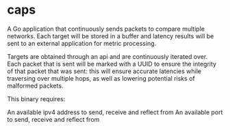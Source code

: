 # caps
A Go application that continuously sends packets to compare multiple networks.  Each target will be stored in a buffer and latency results will be sent to an external application for metric processing.

Targets are obtained through an api and are continuously iterated over.  Each packet that is sent will be marked with a UUID to ensure the integrity of that packet that was sent: this will ensure accurate latencies while traversing over multiple hops, as well as lowering potential risks of malformed packets.

This binary requires:

An available ipv4 address to send, receive and reflect from
An available port to send, receive and reflect from

